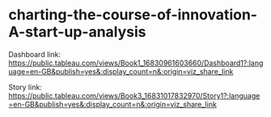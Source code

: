 # charting-the-course-of-innovation-A-start-up-analysis

Dashboard link: https://public.tableau.com/views/Book1_16830961603660/Dashboard1?:language=en-GB&publish=yes&:display_count=n&:origin=viz_share_link

Story link: https://public.tableau.com/views/Book3_16831017832970/Story1?:language=en-GB&publish=yes&:display_count=n&:origin=viz_share_link
